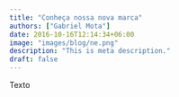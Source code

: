 ```yaml
---
title: "Conheça nossa nova marca"
authors: ["Gabriel Mota"]
date: 2016-10-16T12:14:34+06:00
image: "images/blog/ne.png"
description: "This is meta description."
draft: false
---
```


Texto
